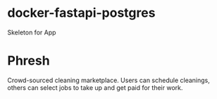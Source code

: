 # docker-fastapi-postgres

Skeleton for App

# Phresh
Crowd-sourced cleaning marketplace. Users can schedule cleanings, others can select jobs to take up and get paid for their work.
